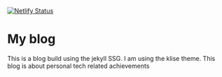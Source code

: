 [![Netlify Status](https://api.netlify.com/api/v1/badges/9a621afa-648a-4808-9c30-24c167babe2c/deploy-status)](https://app.netlify.com/sites/priceless-dijkstra-e5713c/deploys)
# My blog
This is a blog build using the jekyll SSG. I am using the klise theme.
This blog is about personal tech related achievements
